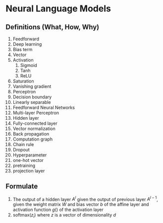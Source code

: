 # Neural Language Models

## Definitions (What, How, Why)

1. Feedforward
2. Deep learning
3. Bias term
4. Vector
5. Activation
   1. Sigmoid
   2. Tanh
   3. ReLU
6. Saturation
7. Vanishing gradient
8. Perceptron
9. Decision boundary
10. Linearly separable
11. Feedforward Neural Networks
12. Multi-layer Perceptron
13. Hidden layer
14. Fully-connected layer
15. Vector normalization
16. Back propagation
17. Computation graph
18. Chain rule
19. Dropout
20. Hyperparameter
21. one-hot vector
22. pretraining
23. projection layer

## Formulate

1. The output of a hidden layer $A^l$ given the output of previous layer $A^{l-1}$, given the weight matrix $W$ and bias vector $b$ of the affine layer and activation function $g()$ of the activation layer
2. $\text{softmax}(z_i)$ where $z$ is a vector of dimensionality $d$
